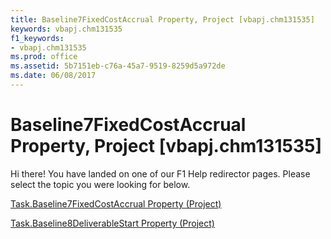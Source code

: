 ```yaml
---
title: Baseline7FixedCostAccrual Property, Project [vbapj.chm131535]
keywords: vbapj.chm131535
f1_keywords:
- vbapj.chm131535
ms.prod: office
ms.assetid: 5b7151eb-c76a-45a7-9519-8259d5a972de
ms.date: 06/08/2017
---
```



# Baseline7FixedCostAccrual Property, Project [vbapj.chm131535]

Hi there! You have landed on one of our F1 Help redirector pages. Please select the topic you were looking for below.

[Task.Baseline7FixedCostAccrual Property (Project)](http://msdn.microsoft.com/library/bd482d26-336a-c635-731c-9d0d94c72ca4%28Office.15%29.aspx)

[Task.Baseline8DeliverableStart Property (Project)](http://msdn.microsoft.com/library/c9a0191d-a3ae-7793-ebff-bd40101bb985%28Office.15%29.aspx)


